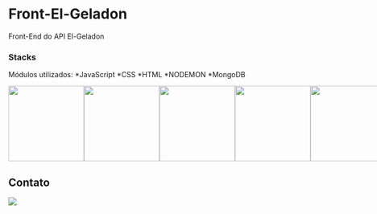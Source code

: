 # Front-El-Geladon
Front-End do API El-Geladon 

### Stacks

Módulos utilizados:
*JavaScript
*CSS
*HTML
*NODEMON
*MongoDB


<div style="display: flex;" style="gap: 10;">

<img src="https://raw.githubusercontent.com/tomchen/stack-icons/634d5c036a2a7ca0115c94ab2ce86c7e79e01e13/logos/javascript.svg" height="150" width="150"/>

<img src="https://raw.githubusercontent.com/tomchen/stack-icons/634d5c036a2a7ca0115c94ab2ce86c7e79e01e13/logos/nodemon.svg" height="150" width="150"/>

<img src="https://img.icons8.com/color/144/000000/css3.png" height="150" width="150"/>

<img src="https://img.icons8.com/color/144/000000/html-5--v1.png" height="150" width="150"/>

<img src="https://media.discordapp.net/attachments/967162864408346697/981194792090361916/icons8-mongodb-144.png" height="150" width="150"/>

</div>

## Contato

<a href="https://www.linkedin.com/in/advogadoandreihoffmann/" target="_blank"> <img src="https://img.icons8.com/fluency/144/000000/linkedin.png"/></a>

